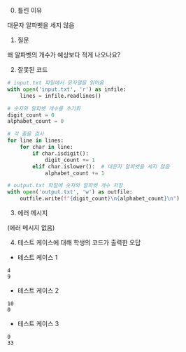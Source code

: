 0. 틀린 이유

대문자 알파벳을 세지 않음

1. 질문

왜 알파벳의 개수가 예상보다 적게 나오나요?

2. 잘못된 코드

```python
# input.txt 파일에서 문자열을 읽어옴
with open('input.txt', 'r') as infile:
    lines = infile.readlines()

# 숫자와 알파벳 개수를 초기화
digit_count = 0
alphabet_count = 0

# 각 줄을 검사
for line in lines:
    for char in line:
        if char.isdigit():
            digit_count += 1
        elif char.islower():  # 대문자 알파벳을 세지 않음
            alphabet_count += 1

# output.txt 파일에 숫자와 알파벳 개수 저장
with open('output.txt', 'w') as outfile:
    outfile.write(f"{digit_count}\n{alphabet_count}\n")
```

3. 에러 메시지

(에러 메시지 없음)

4. 테스트 케이스에 대해 학생의 코드가 출력한 오답

- 테스트 케이스 1

```
4
9
```

- 테스트 케이스 2

```
10
0
```

- 테스트 케이스 3

```
0
33
```